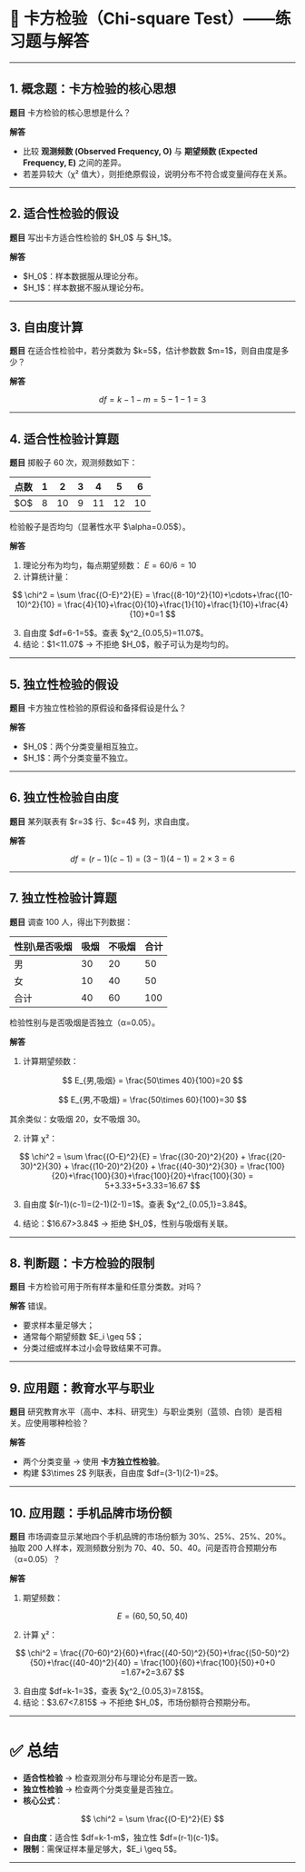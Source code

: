 
# 📘 卡方检验（Chi-square Test）——练习题与解答

---

## 1. 概念题：卡方检验的核心思想

**题目**
卡方检验的核心思想是什么？

**解答**

* 比较 **观测频数 (Observed Frequency, O)** 与 **期望频数 (Expected Frequency, E)** 之间的差异。
* 若差异较大（χ² 值大），则拒绝原假设，说明分布不符合或变量间存在关系。

---

## 2. 适合性检验的假设

**题目**
写出卡方适合性检验的 \$H\_0\$ 与 \$H\_1\$。

**解答**

* \$H\_0\$：样本数据服从理论分布。
* \$H\_1\$：样本数据不服从理论分布。

---

## 3. 自由度计算

**题目**
在适合性检验中，若分类数为 \$k=5\$，估计参数数 \$m=1\$，则自由度是多少？

**解答**

$$
df = k-1-m = 5-1-1 = 3
$$

---

## 4. 适合性检验计算题

**题目**
掷骰子 60 次，观测频数如下：

| 点数    | 1 | 2  | 3 | 4  | 5  | 6  |
| ----- | - | -- | - | -- | -- | -- |
| \$O\$ | 8 | 10 | 9 | 11 | 12 | 10 |

检验骰子是否均匀（显著性水平 \$\alpha=0.05\$）。

**解答**

1. 理论分布为均匀，每点期望频数：
   $E = 60/6 = 10$
2. 计算统计量：

$$
\chi^2 = \sum \frac{(O-E)^2}{E} = \frac{(8-10)^2}{10}+\cdots+\frac{(10-10)^2}{10}
= \frac{4}{10}+\frac{0}{10}+\frac{1}{10}+\frac{1}{10}+\frac{4}{10}+0=1
$$

3. 自由度 \$df=6-1=5\$。查表 \$χ^2\_{0.05,5}=11.07\$。
4. 结论：\$1<11.07\$ → 不拒绝 \$H\_0\$，骰子可认为是均匀的。

---

## 5. 独立性检验的假设

**题目**
卡方独立性检验的原假设和备择假设是什么？

**解答**

* \$H\_0\$：两个分类变量相互独立。
* \$H\_1\$：两个分类变量不独立。

---

## 6. 独立性检验自由度

**题目**
某列联表有 \$r=3\$ 行、\$c=4\$ 列，求自由度。

**解答**

$$
df = (r-1)(c-1) = (3-1)(4-1)=2\times 3=6
$$

---

## 7. 独立性检验计算题

**题目**
调查 100 人，得出下列数据：

| 性别\是否吸烟 | 吸烟 | 不吸烟 | 合计  |
| ------- | -- | --- | --- |
| 男       | 30 | 20  | 50  |
| 女       | 10 | 40  | 50  |
| 合计      | 40 | 60  | 100 |

检验性别与是否吸烟是否独立（α=0.05）。

**解答**

1. 计算期望频数：

$$
E_{男,吸烟} = \frac{50\times 40}{100}=20
$$

$$
E_{男,不吸烟} = \frac{50\times 60}{100}=30
$$

其余类似：女吸烟 20，女不吸烟 30。

2. 计算 χ²：

$$
\chi^2 = \sum \frac{(O-E)^2}{E}
= \frac{(30-20)^2}{20} + \frac{(20-30)^2}{30} + \frac{(10-20)^2}{20} + \frac{(40-30)^2}{30}
= \frac{100}{20}+\frac{100}{30}+\frac{100}{20}+\frac{100}{30}
= 5+3.33+5+3.33=16.67
$$

3. 自由度 \$(r-1)(c-1)=(2-1)(2-1)=1\$。查表 \$χ^2\_{0.05,1}=3.84\$。

4. 结论：\$16.67>3.84\$ → 拒绝 \$H\_0\$，性别与吸烟有关联。

---

## 8. 判断题：卡方检验的限制

**题目**
卡方检验可用于所有样本量和任意分类数。对吗？

**解答**
错误。

* 要求样本量足够大；
* 通常每个期望频数 \$E\_i \geq 5\$；
* 分类过细或样本过小会导致结果不可靠。

---

## 9. 应用题：教育水平与职业

**题目**
研究教育水平（高中、本科、研究生）与职业类别（蓝领、白领）是否相关。应使用哪种检验？

**解答**

* 两个分类变量 → 使用 **卡方独立性检验**。
* 构建 \$3\times 2\$ 列联表，自由度 \$df=(3-1)(2-1)=2\$。

---

## 10. 应用题：手机品牌市场份额

**题目**
市场调查显示某地四个手机品牌的市场份额为 30%、25%、25%、20%。抽取 200 人样本，观测频数分别为 70、40、50、40。问是否符合预期分布（α=0.05）？

**解答**

1. 期望频数：

$$
E=(60, 50, 50, 40)
$$

2. 计算 χ²：

$$
\chi^2 = \frac{(70-60)^2}{60}+\frac{(40-50)^2}{50}+\frac{(50-50)^2}{50}+\frac{(40-40)^2}{40}
= \frac{100}{60}+\frac{100}{50}+0+0
=1.67+2=3.67
$$

3. 自由度 \$df=k-1=3\$，查表 \$χ^2\_{0.05,3}=7.815\$。
4. 结论：\$3.67<7.815\$ → 不拒绝 \$H\_0\$，市场份额符合预期分布。

---

# ✅ 总结

* **适合性检验** → 检查观测分布与理论分布是否一致。
* **独立性检验** → 检查两个分类变量是否独立。
* **核心公式**：

$$
\chi^2 = \sum \frac{(O-E)^2}{E}
$$

* **自由度**：适合性 \$df=k-1-m\$，独立性 \$df=(r-1)(c-1)\$。
* **限制**：需保证样本量足够大，\$E\_i \geq 5\$。

---


